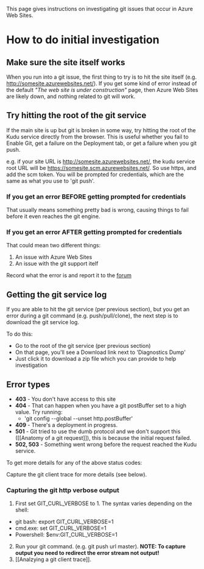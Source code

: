 This page gives instructions on investigating git issues that occur in Azure Web Sites.

# How to do initial investigation

## Make sure the site itself works

When you run into a git issue, the first thing to try is to hit the site itself (e.g. http://somesite.azurewebsites.net/). If you get some kind of error instead of the default _"The web site is under construction"_ page, then Azure Web Sites are likely down, and nothing related to git will work.

## Try hitting the root of the git service

If the main site is up but git is broken in some way, try hitting the root of the Kudu service directly from the browser. This is useful whether you fail to Enable Git, get a failure on the Deployment tab, or get a failure when you git push.

e.g. if your site URL is http://somesite.azurewebsites.net/, the kudu service root URL will be https://somesite.scm.azurewebsites.net/. So use https, and add the scm token. You will be prompted for credentials, which are the same as what you use to 'git push'.

### If you get an error BEFORE getting prompted for credentials

That usually means something pretty bad is wrong, causing things to fail before it even reaches the git engine.

### If you get an error AFTER getting prompted for credentials

That could mean two different things:

1. An issue with Azure Web Sites
2. An issue with the git support itelf

Record what the error is and report it to the [forum](http://social.msdn.microsoft.com/Forums/en-US/azuregit/threads)

## Getting the git service log

If you are able to hit the git service (per previous section), but you get an error during a git command (e.g. push/pull/clone), the next step is to download the git service log.

To do this:

* Go to the root of the git service (per previous section)
* On that page, you'll see a Download link next to 'Diagnostics Dump'
* Just click it to download a zip file which you can provide to help investigation

## Error types

* **403** - You don't have access to this site
* **404** - That can happen when you have a git postBuffer set to a high value. Try running:
  * 'git config --global --unset http.postBuffer'
* **409** - There's a deployment in progress.
* **501** - Git tried to use the dumb protocol and we don't support this ([[Anatomy of a git request]]), this is because the initial request failed.
* **502, 503** - Something went wrong before the request reached the Kudu service.

To get more details for any of the above status codes:

Capture the git client trace for more details (see below).

### Capturing the git http verbose output

1. First set GIT_CURL_VERBOSE to 1. The syntax varies depending on the shell:
  * git bash: export GIT_CURL_VERBOSE=1
  * cmd.exe: set GIT_CURL_VERBOSE=1
  * Powershell: $env:GIT_CURL_VERBOSE=1
2. Run your git command. (e.g. git push url master). **NOTE: To capture output you need to redirect the error stream not output!**
3. [[Analzying a git client trace]].
